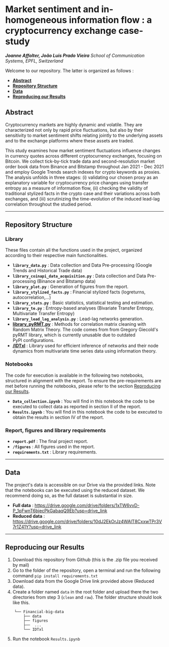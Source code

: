 # Market sentiment and in-homogeneous information flow : a cryptocurrency exchange case-study

***Joanne Affolter, João Luis Prado Vieira***
*School of Communication Systems, EPFL, Switzerland*

Welcome to our repository. The latter is organized as follows : 
- [**Abstract**](#Abstract)
- [**Repository Structure**](#repository-structure)
- [**Data**](#data)
- [**Reproducing our Results**](#reproducing-our-results)


## Abstract
Cryptocurrency markets are highly dynamic and volatile. They are characterized not only by rapid price fluctuations, but also by their sensitivity to market sentiment shifts relating jointly to the underlying assets and to the exchange platforms where these assets are traded. 

This study examines how market sentiment fluctuations influence changes in currency quotes across different cryptocurrency exchanges, focusing on Bitcoin. We collect tick-by-tick trade data and second-resolution market order book data from Binance and Bitstamp throughout Jan 2021 - Dec 2021 and employ Google Trends search indexes for crypto keywords as proxies. The analysis unfolds in three stages: (i) validating our chosen proxy as an explanatory variable for cryptocurrency price changes using transfer entropy as a measure of information flow, (ii) checking the validity of traditional stylized facts in the crypto case and their variations across both exchanges, and (iii) scrutinizing the time-evolution of the induced lead-lag correlation throughout the studied period.

---------------------------------------------------------
## Repository Structure

### Library 

These files contain all the functions used in the project, organized according to their respective main functionalities.

- **`library_data.py`** : Data collection and Data Pre-processing (Google Trends and Historical Trade data)
- **`library_coinapi_data_acquisition.py`** : Data collection and Data Pre-processing (Binance and Bitstamp data)
- **`library_plot.py`** : Generation of figures from the report. 
- **`library_stylized_facts.py`** : Financial stylized facts (logreturns, autocorrelation,...)
- **`library_stats.py`** : Basic statistics, statistical testing and estimation. 
- **`library_te.py`** : Entropy-based analyses (Bivariate Transfer Entropy, Multivariate Transfer Entropy)
- **`library_lead_lag_analysis.py`** : Lead-lag networks generation.
- **[library_pyRMT.py](https://github.com/GGiecold/pyRMT )** : Methods for correlation matrix cleaning with Random Matrix Theory. The code comes from  from Gregory Giecold's pyRMT library, which is currently unusable due to outdated PyPI configurations.
- **[/IDTxl](https://github.com/pwollstadt/IDTxl)** : Library used for efficient inference of networks and their node dynamics from multivariate time series data using information theory. 

### Notebooks
The code for execution is available in the following two notebooks, structured in alignment with the report. To ensure the pre-requirements are met before running the notebooks, please refer to the section [Reproducing our Results](#reproducing-our-results).

- **`Data_collection.ipynb`** : You will find in this notebook the code to be executed to collect data as reported in section II of the report.
- **`Results.ipynb`** : You will find in this notebook the code to be executed to obtain the results in section IV of the report.

### Report, figures and library requirements

- **`report.pdf`** : The final project report. 
- **`/figures`** : All figures used in the report. 
- **`requirements.txt`** : Library requirements. 

---------------------------------------------------------------
## Data 

The project's data is accessible on our Drive via the provided links. Note that the notebooks can be executed using the reduced dataset. We recommend doing so, as the full dataset is substantial in size.

- **Full data** : https://drive.google.com/drive/folders/1xTW6vvD-P_1pFwnT6bjecPkGabaqQ9Eb?usp=drive_link
- **Reduced data** : https://drive.google.com/drive/folders/10dJ2EkOrJz4WAlT8CxxwTPr3V7r1Z41Y?usp=drive_link

-------------------------------------------

## Reproducing our Results

1. Download this repository from Github (this is the .zip file you received by mail)
2. Go to the folder of the repository, open a terminal and run the following command 
    `pip install requirements.txt`
3. Download data from the Google Drive link provided above (Reduced data). 
4. Create a folder named `data` in the root folder and upload there the two directories from step 3 (`clean` and `raw`). The folder structure should look like this. 
```
    └── Financial-big-data
        ├── data
        ├── figures
        ├──  ...
        └── IDTxl
```
5. Run the notebook `Results.ipynb`


